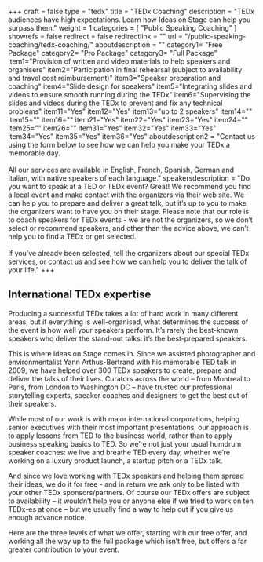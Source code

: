 +++
draft		= false
type		= "tedx"
title		= "TEDx Coaching"
description	= "TEDx audiences have high expectations. Learn how Ideas on Stage can help you surpass them."
weight		= 1
categories	= [ "Public Speaking Coaching" ]
showrefs	= false
redirect	= false
redirectlink = ""
url 		= "/public-speaking-coaching/tedx-coaching/"
aboutdescription = ""
category1= "Free Package"
category2= "Pro Package"
category3= "Full Package"
item1="Provision of written and video materials to help speakers and organisers"
item2="Participation in final rehearsal (subject to availability and travel cost reimbursement)"
item3="Speaker preparation and coaching"
item4="Slide design for speakers"
item5="Integrating slides and videos to ensure smooth running during the TEDx"
item6="Supervising the slides and videos during the TEDx to prevent and fix any technical problems"
item11="Yes"
item12="Yes"
item13="up to 2 speakers"
item14=""
item15=""
item16=""
item21="Yes"
item22="Yes"
item23="Yes"
item24=""
item25=""
item26=""
item31="Yes"
item32="Yes"
item33="Yes"
item34="Yes"
item35="Yes"
item36="Yes"
aboutdescription2 = "Contact us using the form below to see how we can help you make your TEDx a memorable day.<br><br>All our services are available in English, French, Spanish, German and Italian, with native speakers of each language."
speakersdescription = "Do you want to speak at a TED or TEDx event? Great! We recommend you find a local event and make contact with the organizers via their web site. We can help you to prepare and deliver a great talk, but it’s up to you to make the organizers want to have you on their stage. Please note that our role is to coach speakers for TEDx events - we are not the organizers, so we don’t select or recommend speakers, and other than the advice above, we can’t help you to find a TEDx or get selected.<br><br>If you’ve already been selected, tell the organizers about our special TEDx services, or contact us and see how we can help you to deliver the talk of your life."
+++
## International TEDx expertise
Producing a successful TEDx takes a lot of hard work in many different areas, but if everything is well-organised, what determines the success of the event is how well your speakers perform. It’s rarely the best-known speakers who deliver the stand-out talks: it’s the best-prepared speakers.

This is where Ideas on Stage comes in. Since we assisted photographer and environmentalist Yann Arthus-Bertrand with his memorable TED talk in 2009, we have helped over 300 TEDx speakers to create, prepare and deliver the talks of their lives. Curators across the world – from Montreal to Paris, from London to Washington DC – have trusted our professional storytelling experts, speaker coaches and designers to get the best out of their speakers.

While most of our work is with major international corporations, helping senior executives with their most important presentations, our approach is to apply lessons from TED to the business world, rather than to apply business speaking basics to TED. So we’re not just your usual humdrum speaker coaches: we live and breathe TED every day, whether we’re working on a luxury product launch, a startup pitch or a TEDx talk.

And since we love working with TEDx speakers and helping them spread their ideas, we do it for free - and in return we ask only to be listed with your other TEDx sponsors/partners. Of course our TEDx offers are subject to availability – it wouldn’t help you or anyone else if we tried to work on ten TEDx-es at once – but we usually find a way to help out if you give us enough advance notice.

Here are the three levels of what we offer, starting with our free offer, and working all the way up to the full package which isn’t free, but offers a far greater contribution to your event.